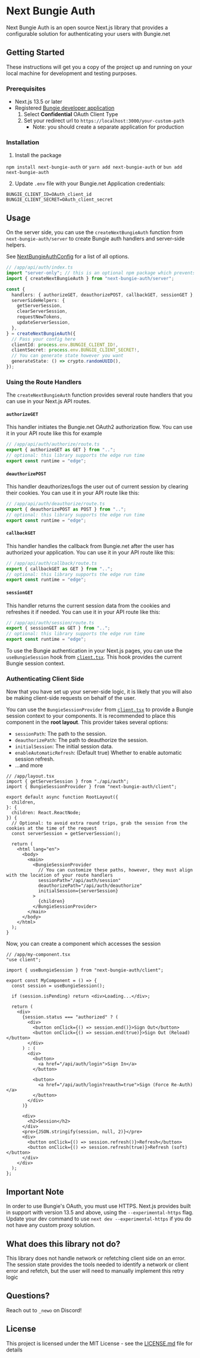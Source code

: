 # Next Bungie Auth

Next Bungie Auth is an open source Next.js library that provides a configurable solution for
authenticating your users with Bungie.net

## Getting Started

These instructions will get you a copy of the project up and running on your local machine for development and testing purposes.

### Prerequisites

- Next.js 13.5 or later
- Registered [Bungie developer application](https://www.bungie.net/en/Application)
  1.  Select **Confidential** OAuth Client Type
  2.  Set your redirect url to `https://localhost:3000/your-custom-path`
      - Note: you should create a separate application for production

### Installation

1. Install the package

`npm install next-bungie-auth` or `yarn add next-bungie-auth` or `bun add next-bungie-auth`

2. Update `.env` file with your Bungie.net Application credentials:

```env
BUNGIE_CLIENT_ID=OAuth_client_id
BUNGIE_CLIENT_SECRET=OAuth_client_secret
```

## Usage

On the server side, you can use the `createNextBungieAuth` function from `next-bungie-auth/server` to create Bungie auth handlers and server-side helpers.

See [NextBungieAuthConfig](`/src/types.ts`) for a list of all options.

```ts
// /app/api/auth/index.ts
import "server-only"; // this is an optional npm package which prevents your from accidentally importing server code on the client (npm install server-only)
import { createNextBungieAuth } from "next-bungie-auth/server";

const {
  handlers: { authorizeGET, deauthorizePOST, callbackGET, sessionGET },
  serverSideHelpers: {
    getServerSession,
    clearServerSession,
    requestNewTokens,
    updateServerSession,
  },
} = createNextBungieAuth({
  // Pass your config here
  clientId: process.env.BUNGIE_CLIENT_ID!,
  clientSecret: process.env.BUNGIE_CLIENT_SECRET!,
  // You can generate state however you want
  generateState: () => crypto.randomUUID(),
});
```

### Using the Route Handlers

The `createNextBungieAuth` function provides several route handlers that you can use in your Next.js API routes.

#### `authorizeGET`

This handler initiates the Bungie.net OAuth2 authorization flow. You can use it in your API route like this for example

```ts
// /app/api/auth/authorize/route.ts
export { authorizeGET as GET } from "..";
// optional: this library supports the edge run time
export const runtime = "edge";
```

#### `deauthorizePOST`

This handler deauthorizes/logs the user out of current session by clearing their cookies. You can use it in your API route like this:

```ts
// /app/api/auth/deauthorize/route.ts
export { deauthorizePOST as POST } from "..";
// optional: this library supports the edge run time
export const runtime = "edge";
```

#### `callbackGET`

This handler handles the callback from Bungie.net after the user has authorized your application. You can use it in your API route like this:

```ts
// /app/api/auth/callback/route.ts
export { callbackGET as GET } from "..";
// optional: this library supports the edge run time
export const runtime = "edge";
```

#### `sessionGET`

This handler returns the current session data from the cookies and refreshes it if needed. You can use it in your API route like this:

```ts
// /app/api/auth/session/route.ts
export { sessionGET as GET } from "..";
// optional: this library supports the edge run time
export const runtime = "edge";
```

To use the Bungie authentication in your Next.js pages, you can use the `useBungieSession` hook from [`client.tsx`](src/client.tsx). This hook provides the current Bungie session context.

### Authenticating Client Side

Now that you have set up your server-side logic, it is likely that you will also be making client-side requests on behalf of the user.

You can use the `BungieSessionProvider` from [`client.tsx`](src/client.tsx) to provide a Bungie session context to your components. It is recommended to place this component in the **root layout**. This provider takes several options:

- `sessionPath`: The path to the session.
- `deauthorizePath`: The path to deauthorize the session.
- `initialSession`: The initial session data.
- `enableAutomaticRefresh`: (Default true) Whether to enable automatic session refresh.
- ...and more

```tsx
// /app/layout.tsx
import { getServerSession } from "./api/auth";
import { BungieSessionProvider } from "next-bungie-auth/client";

export default async function RootLayout({
  children,
}: {
  children: React.ReactNode;
}) {
  // Optional: to avoid extra round trips, grab the session from the cookies at the time of the request
  const serverSession = getServerSession();

  return (
    <html lang="en">
      <body>
        <main>
          <BungieSessionProvider
            // You can customize these paths, however, they must align with the location of your route handlers
            sessionPath="/api/auth/session"
            deauthorizePath="/api/auth/deauthorize"
            initialSession={serverSession}
          >
            {children}
          </BungieSessionProvider>
        </main>
      </body>
    </html>
  );
}
```

Now, you can create a component which accesses the session

```tsx
// /app/my-component.tsx
"use client";

import { useBungieSession } from "next-bungie-auth/client";

export const MyComponent = () => {
  const session = useBungieSession();

  if (session.isPending) return <div>Loading...</div>;

  return (
    <div>
      {session.status === "authorized" ? (
        <div>
          <button onClick={() => session.end()}>Sign Out</button>
          <button onClick={() => session.end(true)}>Sign Out (Reload)</button>
        </div>
      ) : (
        <div>
          <button>
            <a href="/api/auth/login">Sign In</a>
          </button>

          <button>
            <a href="/api/auth/login?reauth=true">Sign (Force Re-Auth)</a>
          </button>
        </div>
      )}

      <div>
        <h2>Session</h2>
      </div>
      <pre>{JSON.stringify(session, null, 2)}</pre>
      <div>
        <button onClick={() => session.refresh()}>Refresh</button>
        <button onClick={() => session.refresh(true)}>Refresh (soft)</button>
      </div>
    </div>
  );
};
```

## Important Note

In order to use Bungie's OAuth, you must use HTTPS. Next.js provides built in support with version 13.5 and above, using the `--experimental-https` flag. Update your dev command to use `next dev --experimental-https` if you do not have any custom proxy solution.

## What does this library not do?

This library does not handle network or refetching client side on an error. The session state provides the tools needed to identify a network or client error and refetch, but the user will need to manually implement this retry logic

## Questions?

Reach out to `_newo` on Discord!

## License

This project is licensed under the MIT License - see the [LICENSE.md](LICENSE.md) file for details
